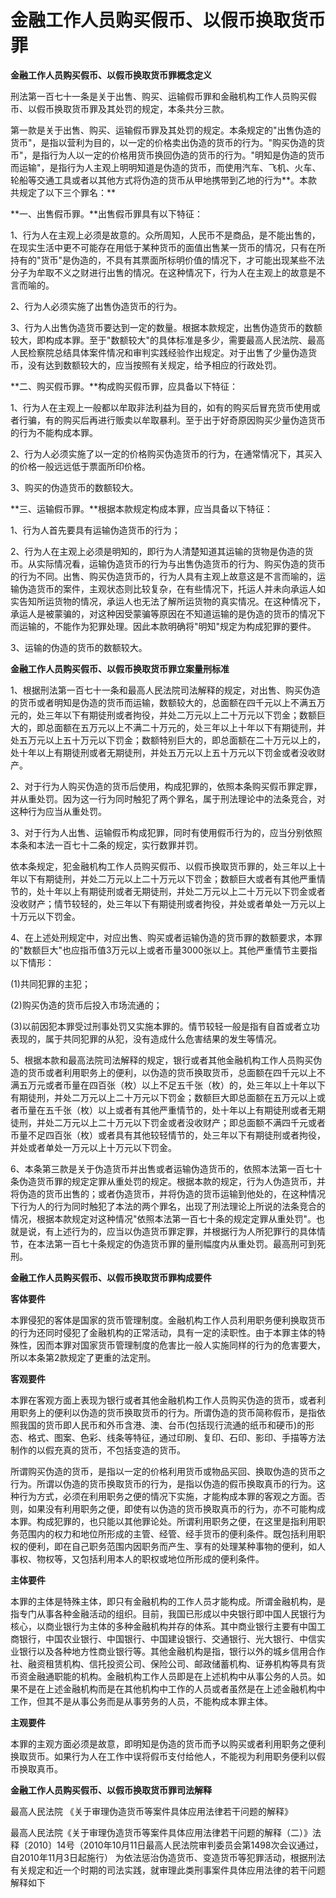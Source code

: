 # 金融工作人员购买假币、以假币换取货币罪


**金融工作人员购买假币、以假币换取货币罪概念定义**

刑法第一百七十一条是关于出售、购买、运输假币罪和金融机构工作人员购买假币、以假币换取货币罪及其处罚的规定，本条共分三款。

第一款是关于出售、购买、运输假币罪及其处罚的规定。本条规定的"出售伪造的货币"，是指以营利为目的，以一定的价格卖出伪造的货币的行为。"购买伪造的货币"，是指行为人以一定的价格用货币换回伪造的货币的行为。"明知是伪造的货币而运输"，是指行为人主观上明明知道是伪造的货币，而使用汽车、飞机、火车、轮船等交通工具或者以其他方式将伪造的货币从甲地携带到乙地的行为**。本款共规定了以下三个罪名：**

**一、出售假币罪。**出售假币罪具有以下特征：

1、行为人在主观上必须是故意的。众所周知，人民币不是商品，是不能出售的，在现实生活中更不可能存在用低于某种货币的面值出售某一货币的情况，只有在所持有的"货币"是伪造的，不具有其票面所标明价值的情况下，才可能出现某些不法分子为牟取不义之财进行出售的情况。在这种情况下，行为人在主观上的故意是不言而喻的。

2、行为人必须实施了出售伪造货币的行为。

3、行为人出售伪造货币要达到一定的数量。根据本款规定，出售伪造货币的数额较大，即构成本罪。至于"数额较大"的具体标准是多少，需要最高人民法院、最高人民检察院总结具体案件情况和审判实践经验作出规定。对于出售了少量伪造货币，没有达到数额较大的，应当按照有关规定，给予相应的行政处罚。　

**二、购买假币罪。**构成购买假币罪，应具备以下特征：

1、行为人在主观上一般都以牟取非法利益为目的，如有的购买后冒充货币使用或者行骗，有的购买后再进行贩卖以牟取暴利。至于出于好奇原因购买少量伪造货币的行为不能构成本罪。

2、行为人必须实施了以一定的价格购买伪造货币的行为，在通常情况下，其买入的价格一般远远低于票面所印价格。

3、购买的伪造货币的数额较大。

**三、运输假币罪。**根据本款规定构成本罪，应当具备以下特征：

1、行为人首先要具有运输伪造货币的行为；

2、行为人在主观上必须是明知的，即行为人清楚知道其运输的货物是伪造的货币。从实际情况看，运输伪造货币的行为与出售伪造货币的行为、购买伪造的货币的行为不同。出售、购买伪造货币的，行为人具有主观上故意这是不言而喻的，运输伪造货币的案件，主观状态则比较复杂，在有些情况下，托运人并未向承运人如实告知所运货物的情况，承运人也无法了解所运货物的真实情况。在这种情况下，承运人是被蒙骗的，对这种因受蒙骗等原因在不知道运输的是伪造的货币的情况下而运输的，不能作为犯罪处理。因此本款明确将"明知"规定为构成犯罪的要件。

3、运输的伪造的货币的数额较大。　

**金融工作人员购买假币、以假币换取货币罪立案量刑标准**

1、根据刑法第一百七十一条和最高人民法院司法解释的规定，对出售、购买伪造的货币或者明知是伪造的货币而运输，数额较大的，总面额在四千元以上不满五万元的，处三年以下有期徒刑或者拘役，并处二万元以上二十万元以下罚金；数额巨大的，即总面额在五万元以上不满二十万元的，处三年以上十年以下有期徒刑，并处五万元以上五十万元以下罚金；数额特别巨大的，即总面额在二十万元以上的，处十年以上有期徒刑或者无期徒刑，并处五万元以上五十万元以下罚金或者没收财产。

2、对于行为人购买伪造的货币后使用，构成犯罪的，依照本条购买假币罪定罪，并从重处罚。因为这一行为同时触犯了两个罪名，属于刑法理论中的法条竞合，对这种行为应当从重处罚。

3、对于行为人出售、运输假币构成犯罪，同时有使用假币行为的，应当分别依照本条和本法一百七十二条的规定，实行数罪并罚。

依本条规定，犯金融机构工作人员购买假币、以假币换取货币罪的，处三年以上十年以下有期徒刑，并处二万元以上二十万元以下罚金；数额巨大或者有其他严重情节的，处十年以上有期徒刑或者无期徒刑，并处二万元以上二十万元以下罚金或者没收财产；情节较轻的，处三年以下有期徒刑或者拘役，并处或者单处一万元以上十万元以下罚金。

4、在上述处刑规定中，对应出售、购买或者运输伪造的货币罪的数额要求，本罪的"数额巨大"也应指币值3万元以上或者币量3000张以上。其他严重情节主要指以下情形：

(1)共同犯罪的主犯；

(2)购买伪造的货币后投入市场流通的；

(3)以前因犯本罪受过刑事处罚又实施本罪的。情节较轻一般是指有自首或者立功表现的，属于共同犯罪的从犯，没有造成什么危害结果的发生等情况。

5、根据本款和最高法院司法解释的规定，银行或者其他金融机构工作人员购买伪造的货币或者利用职务上的便利，以伪造的货币换取货币，总面额在四千元以上不满五万元或者币量在四百张（枚）以上不足五千张（枚）的，处三年以上十年以下有期徒刑，并处二万元以上二十万元以下罚金；数额巨大即总面额在五万元以上或者币量在五千张（枚）以上或者有其他严重情节的，处十年以上有期徒刑或者无期徒刑，并处二万元以上二十万元以下罚金或者没收财产；即总面额不满四千元或者币量不足四百张（枚）或者具有其他较轻情节的，处三年以下有期徒刑或者拘役，并处或者单处一万元以上十万元以下罚金。

6、本条第三款是关于伪造货币并出售或者运输伪造货币的，依照本法第一百七十条伪造货币罪的规定定罪从重处罚的规定。根据本款的规定，行为人伪造货币，并将伪造的货币出售的；或者伪造货币，并将伪造的货币运输到他处的，在这种情况下行为人的行为同时触犯了本法的两个罪名，出现了刑法理论上所说的法条竞合的情况，根据本款规定对这种情况"依照本法第一百七十条的规定定罪从重处罚"。也就是说，有上述行为的，应当以伪造货币罪定罪，并根据行为人所犯罪行的具体情节，在本法第一百七十条规定的伪造货币罪的量刑幅度内从重处罚。最高刑可到死刑。

 

**金融工作人员购买假币、以假币换取货币罪构成要件**

**客体要件**

本罪侵犯的客体是国家的货币管理制度。金融机构工作人员利用职务便利换取货币的行为还同时侵犯了金融机构的正常活动，具有一定的渎职性。由于本罪主体的特殊性，因而本罪对国家货币管理制度的危害比一般人实施同样的行为的危害要大，所以本条第2款规定了更重的法定刑。

**客观要件**

本罪在客观方面上表现为银行或者其他金融机构工作人员购买伪造的货币，或者利用职务上的便利以伪造的货币换取货币的行为。所谓伪造的货币简称假币，是指依照我国的货币即人民币和外币含港、澳、台币(包括现行流通的纸币和硬币)的形态、格式、图案、色彩、线条等特征，通过印刷、复印、石印、影印、手描等方法制作的以假充真的货币，不包括变造的货币。

所谓购买伪造的货币，是指以一定的价格利用货币或物品买回、换取伪造的货币之行为。所谓以伪造的货币换取货币的行为，是指以伪造的假币换取真币的行为。这种行为方式，必须在利用职务之便的情况下实施，才能构成本罪的客观之方面。否则，如果没有利用职务之便，即使有以伪造的货币换取真币的行为，亦不可能构成本罪。构成犯罪的，也只能以其他罪论处。所谓利用职务之便，在这里是指利用职务范围内的权力和地位所形成的主管、经管、经手货币的便利条件。既包括利用职权的便利，即在自己职务范围内因职务而产生、享有的处理某种事物的便利，如人事权、物权等，又包括利用本人的职权或地位所形成的便利条件。

**主体要件**

本罪的主体是特殊主体，即只有金融机构的工作人员才能构成。所谓金融机构，是指专门从事各种金融活动的组织。目前，我国已形成以中央银行即中国人民银行为核心，以商业银行为主体的多种金融机构并存的体系。其中商业银行主要有中国工商银行，中国农业银行、中国银行、中国建设银行、交通银行、光大银行、中信实业银行以及各种地方性商业银行等。其他金融机构是指，银行以外的城乡信用合作社、融资租赁机构、信托投资公司、保险公司、邮政储蓄机构、证券机构等具有货币资金融通职能的机构。金融机构工作人员即是在上述机构中从事公务的人员。如果不是在上述金融机构而是在其他机构中工作的人员或者虽然是在上述金融机构中工作，但其不是从事公务而是从事劳务的人员，不能构成本罪主体。

**主观要件**

本罪的主观方面必须是故意，即明知是伪造的货币而予以购买或者利用职务之便利换取货币。如果行为人在工作中误将假币支付给他人，不能视为利用职务便利以假币换取真币。

**金融工作人员购买假币、以假币换取货币罪司法解释**

最高人民法院 《关于审理伪造货币等案件具体应用法律若干问题的解释》

最高人民法院《关于审理伪造货币等案件具体应用法律若干问题的解释（二）》法释〔2010〕14号（2010年10月11日最高人民法院审判委员会第1498次会议通过，自2010年11月3日起施行）
为依法惩治伪造货币、变造货币等犯罪活动，根据刑法有关规定和近一个时期的司法实践，就审理此类刑事案件具体应用法律的若干问题解释如下
